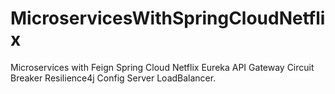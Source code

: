 # MicroservicesWithSpringCloudNetflix
Microservices with Feign Spring Cloud Netflix Eureka API Gateway Circuit Breaker Resilience4j Config Server LoadBalancer.
